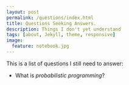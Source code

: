 ```yaml
---
layout: post
permalink: /questions/index.html
title: Questions Seeking Answers. 
description: Things I don't yet understand 
tags: [about, Jekyll, theme, responsive]
image:
  feature: notebook.jpg
---
```


This is a list of questions I still need to answer:
* What is _probabilistic programming_?

